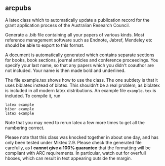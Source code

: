 arcpubs
-------

A latex class which to automatically update a publication record for the
grant application process of the Australian Research Council.

Generate a .bib file containing all your papers of various kinds. Most
reference management software such as Endnote, Jabref, Mendeley etc should
be able to export to this format. 

A document is automatically generated which contains separate sections for
books, book sections, journal articles and conference proceedings. You
specify your last name, so that any papers which you didn't coauthor are
not included. Your name is then made bold and underlined. 

The file example.tex shows how to use the class. The one subtlety is that
it uses biblatex instead of bibtex. This shouldn't be a real problem, as
biblatex is included in all modern latex distributions. An example file
`example.tex` is included. To compile it, run

    latex example
    biber example
    latex example

Note that you may need to rerun latex a few more times to get all the numbering
correct. 

Please note that this class was knocked together in about one day, and has only
been tested under Miktex 2.9. Please check the generated file carefully, as **I
cannot give a 100% guarantee** that the formatting will be compliant with ARC
requirements. In particular, watch out for overfull hboxes, which can result in
text appearing outside the margin.

